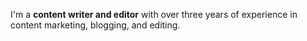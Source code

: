 I'm a **content writer and editor** with over three years of experience in content marketing, blogging, and editing.
